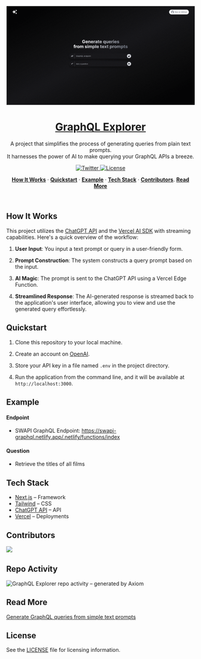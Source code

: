<a href="https://graphqlexplorer.vercel.app">
  <img alt="https://graphqlexplorer.vercel.app" src="https://github.com/geobde/graphqlexplorer/blob/main/explorer.gif">
  <h1 align="center">GraphQL Explorer</h1>
</a>

<p align="center">
  A project that simplifies the process of generating queries from plain text prompts. <br />It harnesses the power of AI to make querying your GraphQL APIs a breeze.
</p>

<p align="center">
  <a href="https://twitter.com/geobde/status/1715527036846973048">
    <img src="https://img.shields.io/twitter/follow/geobde?style=flat&label=graphqlexplorer&logo=twitter&color=0bf&logoColor=fff" alt="Twitter" />
  </a>
  <a href="https://github.com/geobde/graphqlexplorer/blob/main/LICENSE">
    <img src="https://img.shields.io/github/license/geobde/graphqlexplorer?label=license&logo=github&color=f80&logoColor=fff" alt="License" />
  </a>
</p>

<p align="center">
  <a href="#how-it-works"><strong>How It Works</strong></a> ·
  <a href="#quickstart"><strong>Quickstart</strong></a> ·
  <a href="#example"><strong>Example</strong></a> ·
  <a href="#tech-stack"><strong>Tech Stack</strong></a> ·
  <a href="#contributors"><strong>Contributors</strong></a>.
  <a href="#read-more"><strong>Read More</strong></a>

</p>
<br/>

## How It Works

This project utilizes the [ChatGPT API](https://openai.com/api/) and the [Vercel AI SDK](https://sdk.vercel.ai/docs) with streaming capabilities. Here's a quick overview of the workflow:

1. **User Input**: You input a text prompt or query in a user-friendly form.

2. **Prompt Construction**: The system constructs a query prompt based on the input.

3. **AI Magic**: The prompt is sent to the ChatGPT API using a Vercel Edge Function.

4. **Streamlined Response**: The AI-generated response is streamed back to the application's user interface, allowing you to view and use the generated query effortlessly.

## Quickstart

1. Clone this repository to your local machine.

2. Create an account on [OpenAI](https://beta.openai.com/account/api-keys).

3. Store your API key in a file named `.env` in the project directory.

4. Run the application from the command line, and it will be available at `http://localhost:3000`.

## Example

#### Endpoint

- SWAPI GraphQL Endpoint: https://swapi-graphql.netlify.app/.netlify/functions/index

#### Question

- Retrieve the titles of all films

## Tech Stack

- [Next.js](https://nextjs.org/) – Framework
- [Tailwind](https://tailwindcss.com/) – CSS
- [ChatGPT API](https://openai.com/api/) – API
- [Vercel](https://vercel.com/) – Deployments

## Contributors

<a href="https://github.com/geobde/graphqlexplorer/graphs/contributors">
  <img src="https://contrib.rocks/image?repo=geobde/graphqlexplorer&max=400&columns=20" />
</a>

## Repo Activity

![GraphQL Explorer repo activity – generated by Axiom](https://repobeats.axiom.co/api/embed/c4b64b729cbd70f2500b9badac7fdd825ef48f33.svg "Repobeats analytics image")

## Read More

[Generate GraphQL queries from simple text prompts](https://medium.com/@geobde/generate-graphql-queries-from-simple-text-prompts-d276912d6a60)

## License

See the [LICENSE](./LICENSE) file for licensing information.
